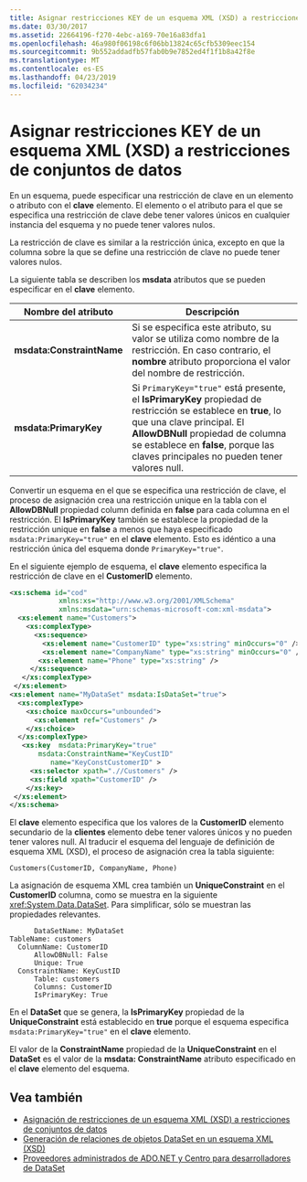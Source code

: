 ```yaml
---
title: Asignar restricciones KEY de un esquema XML (XSD) a restricciones de conjuntos de datos
ms.date: 03/30/2017
ms.assetid: 22664196-f270-4ebc-a169-70e16a83dfa1
ms.openlocfilehash: 46a980f06198c6f06bb13824c65cfb5309eec154
ms.sourcegitcommit: 9b552addadfb57fab0b9e7852ed4f1f1b8a42f8e
ms.translationtype: MT
ms.contentlocale: es-ES
ms.lasthandoff: 04/23/2019
ms.locfileid: "62034234"
---
```

# <a name="map-key-xml-schema-xsd-constraints-to-dataset-constraints"></a>Asignar restricciones KEY de un esquema XML (XSD) a restricciones de conjuntos de datos
En un esquema, puede especificar una restricción de clave en un elemento o atributo con el **clave** elemento. El elemento o el atributo para el que se especifica una restricción de clave debe tener valores únicos en cualquier instancia del esquema y no puede tener valores nulos.  
  
 La restricción de clave es similar a la restricción única, excepto en que la columna sobre la que se define una restricción de clave no puede tener valores nulos.  
  
 La siguiente tabla se describen los **msdata** atributos que se pueden especificar en el **clave** elemento.  
  
|Nombre del atributo|Descripción|  
|--------------------|-----------------|  
|**msdata:ConstraintName**|Si se especifica este atributo, su valor se utiliza como nombre de la restricción. En caso contrario, el **nombre** atributo proporciona el valor del nombre de restricción.|  
|**msdata:PrimaryKey**|Si `PrimaryKey="true"` está presente, el **IsPrimaryKey** propiedad de restricción se establece en **true**, lo que una clave principal. El **AllowDBNull** propiedad de columna se establece en **false**, porque las claves principales no pueden tener valores null.|  
  
 Convertir un esquema en el que se especifica una restricción de clave, el proceso de asignación crea una restricción unique en la tabla con el **AllowDBNull** propiedad column definida en **false** para cada columna en el restricción. El **IsPrimaryKey** también se establece la propiedad de la restricción unique en **false** a menos que haya especificado `msdata:PrimaryKey="true"` en el **clave** elemento. Esto es idéntico a una restricción única del esquema donde `PrimaryKey="true"`.  
  
 En el siguiente ejemplo de esquema, el **clave** elemento especifica la restricción de clave en el **CustomerID** elemento.  
  
```xml  
<xs:schema id="cod"  
            xmlns:xs="http://www.w3.org/2001/XMLSchema"   
            xmlns:msdata="urn:schemas-microsoft-com:xml-msdata">  
  <xs:element name="Customers">  
    <xs:complexType>  
      <xs:sequence>  
        <xs:element name="CustomerID" type="xs:string" minOccurs="0" />  
        <xs:element name="CompanyName" type="xs:string" minOccurs="0" />  
       <xs:element name="Phone" type="xs:string" />  
     </xs:sequence>  
   </xs:complexType>  
 </xs:element>  
<xs:element name="MyDataSet" msdata:IsDataSet="true">  
  <xs:complexType>  
    <xs:choice maxOccurs="unbounded">  
      <xs:element ref="Customers" />  
    </xs:choice>  
  </xs:complexType>  
   <xs:key  msdata:PrimaryKey="true"  
       msdata:ConstraintName="KeyCustID"  
          name="KeyConstCustomerID" >  
     <xs:selector xpath=".//Customers" />  
     <xs:field xpath="CustomerID" />  
    </xs:key>  
 </xs:element>  
</xs:schema>   
```  
  
 El **clave** elemento especifica que los valores de la **CustomerID** elemento secundario de la **clientes** elemento debe tener valores únicos y no pueden tener valores null. Al traducir el esquema del lenguaje de definición de esquema XML (XSD), el proceso de asignación crea la tabla siguiente:  
  
```  
Customers(CustomerID, CompanyName, Phone)  
```  
  
 La asignación de esquema XML crea también un **UniqueConstraint** en el **CustomerID** columna, como se muestra en la siguiente <xref:System.Data.DataSet>. Para simplificar, sólo se muestran las propiedades relevantes.  
  
```  
      DataSetName: MyDataSet  
TableName: customers  
  ColumnName: CustomerID  
      AllowDBNull: False  
      Unique: True  
  ConstraintName: KeyCustID  
      Table: customers  
      Columns: CustomerID   
      IsPrimaryKey: True  
```  
  
 En el **DataSet** que se genera, la **IsPrimaryKey** propiedad de la **UniqueConstraint** está establecido en **true** porque el esquema especifica `msdata:PrimaryKey="true"` en el **clave** elemento.  
  
 El valor de la **ConstraintName** propiedad de la **UniqueConstraint** en el **DataSet** es el valor de la **msdata: ConstraintName** atributo especificado en el **clave** elemento del esquema.  
  
## <a name="see-also"></a>Vea también

- [Asignación de restricciones de un esquema XML (XSD) a restricciones de conjuntos de datos](../../../../../docs/framework/data/adonet/dataset-datatable-dataview/mapping-xml-schema-xsd-constraints-to-dataset-constraints.md)
- [Generación de relaciones de objetos DataSet en un esquema XML (XSD)](../../../../../docs/framework/data/adonet/dataset-datatable-dataview/generating-dataset-relations-from-xml-schema-xsd.md)
- [Proveedores administrados de ADO.NET y Centro para desarrolladores de DataSet](https://go.microsoft.com/fwlink/?LinkId=217917)
